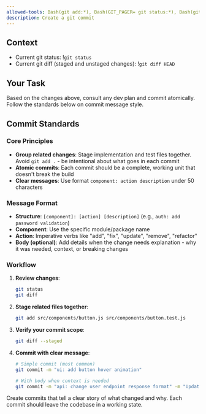 ```yaml
---
allowed-tools: Bash(git add:*), Bash(GIT_PAGER= git status:*), Bash(git commit:*)
description: Create a git commit
---
```


## Context

- Current git status: !`git status`
- Current git diff (staged and unstaged changes): !`git diff HEAD`

## Your Task

Based on the changes above, consult any dev plan and commit atomically. Follow the standards below on commit message style.

## Commit Standards

### Core Principles
- **Group related changes**: Stage implementation and test files together. Avoid `git add .` - be intentional about what goes in each commit
- **Atomic commits**: Each commit should be a complete, working unit that doesn't break the build
- **Clear messages**: Use format `component: action description` under 50 characters

### Message Format
- **Structure**: `[component]: [action] [description]` (e.g., `auth: add password validation`)
- **Component**: Use the specific module/package name
- **Action**: Imperative verbs like "add", "fix", "update", "remove", "refactor"
- **Body (optional)**: Add details when the change needs explanation - why it was needed, context, or breaking changes

### Workflow

1. **Review changes**:
   ```bash
   git status
   git diff
   ```

2. **Stage related files together**:
   ```bash
   git add src/components/button.js src/components/button.test.js
   ```

3. **Verify your commit scope**:
   ```bash
   git diff --staged
   ```

4. **Commit with clear message**:
   ```bash
   # Simple commit (most common)
   git commit -m "ui: add button hover animation"
   
   # With body when context is needed
   git commit -m "api: change user endpoint response format" -m "Updates response to include user preferences object. Breaking change for mobile clients - coordinate deployment."
   ```

Create commits that tell a clear story of what changed and why. Each commit should leave the codebase in a working state.
